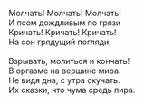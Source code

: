 Молчать! Молчать! Молчать!<br />
И псом дождливым по грязи<br />
Кричать! Кричать! Кричать!<br />
На сон грядущий погляди.<br />
<br />
Взрывать, молиться и кончать!<br />
В оргазме на вершине мира.<br />
Не видя дна, с утра скучать.<br />
Их сказки, что чума средь пира.